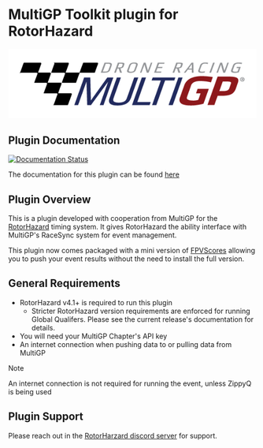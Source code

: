 # MultiGP Toolkit plugin for RotorHazard

![MultiGP](docs/multigp-logo.png)

## Plugin Documentation

[![Documentation Status](https://readthedocs.org/projects/multigp-toolkit/badge/?version=latest)](https://multigp-toolkit.readthedocs.io/en/latest/?badge=latest)

The documentation for this plugin can be found [here](https://multigp-toolkit.readthedocs.io)

## Plugin Overview

This is a plugin developed with cooperation from MultiGP for the [RotorHazard](https://github.com/RotorHazard/RotorHazard) timing system. It gives RotorHazard the ability interface with MultiGP's RaceSync system for event management.

This plugin now comes packaged with a mini version of [FPVScores](https://github.com/FPVScores/FPVScores) allowing you to push your event results without the need to install the full version.

## General Requirements

- RotorHazard v4.1+ is required to run this plugin
   - Stricter RotorHazard version requirements are enforced for running Global Qualifers. Please see the current release's documentation for details.
- You will need your MultiGP Chapter's API key
- An internet connection when pushing data to or pulling data from MultiGP

> [!NOTE]
> An internet connection is not required for running the event, unless ZippyQ is being used

## Plugin Support

Please reach out in the [RotorHarzard discord server](https://discord.gg/ANKd2pzBKH) for support.
